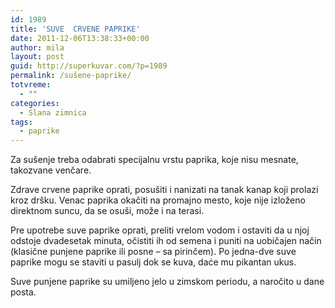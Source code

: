 ```yaml
---
id: 1989
title: 'SUVE  CRVENE PAPRIKE'
date: 2011-12-06T13:38:33+00:00
author: mila
layout: post
guid: http://superkuvar.com/?p=1989
permalink: /sušene-paprike/
totvreme:
  - ""
categories:
  - Slana zimnica
tags:
  - paprike
---
```

Za sušenje treba odabrati specijalnu vrstu paprika, koje nisu mesnate, takozvane venčare.

Zdrave crvene paprike oprati, posušiti i nanizati na tanak kanap koji prolazi kroz dršku. Venac paprika okačiti na promajno mesto, koje nije izloženo direktnom suncu, da se osuši, može i na terasi.

Pre upotrebe suve paprike oprati, preliti vrelom vodom i ostaviti da u njoj odstoje dvadesetak minuta, očistiti ih od semena i puniti na uobičajen način (klasične punjene paprike ili posne &#8211; sa pirinčem). Po jedna-dve suve paprike mogu se staviti u pasulj dok se kuva, daće mu pikantan ukus.

Suve punjene paprike su umiljeno jelo u zimskom periodu, a naročito u dane posta.